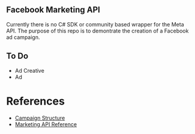 ## Facebook Marketing API

Currently there is no C# SDK or community based wrapper for the Meta API. The purpose of this repo is to demontrate the creation of a Facebook ad campaign.

## To Do
- Ad Creative
- Ad

# References
- [Campaign Structure](https://developers.facebook.com/docs/marketing-api/campaign-structure)
- [Marketing API Reference](https://developers.facebook.com/docs/marketing-api/campaign-structure)



